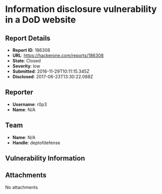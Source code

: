 # Information disclosure vulnerability in a DoD website

## Report Details
- **Report ID**: 186308
- **URL**: https://hackerone.com/reports/186308
- **State**: Closed
- **Severity**: low
- **Submitted**: 2016-11-29T10:11:15.345Z
- **Disclosed**: 2017-06-23T13:30:22.088Z

## Reporter
- **Username**: r0p3
- **Name**: N/A

## Team
- **Name**: N/A
- **Handle**: deptofdefense

## Vulnerability Information


## Attachments
No attachments
